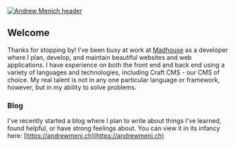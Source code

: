 [![Andrew Menich header](https://cdn2.andrewmeni.ch/eyJidWNrZXQiOiJhbmRyZXdtZW5pLmNoIiwia2V5IjoiZ2hfbGFuZGluZy5wbmciLCJlZGl0cyI6eyJwbmciOnsicXVhbGl0eSI6ODIsInByb2dyZXNzaXZlIjp0cnVlfSwicmVzaXplIjp7IndpZHRoIjoxMjgwLCJoZWlnaHQiOjMyMCwiZml0IjoiY292ZXIifX19?mtime=1613672139)](https://andrewmeni.ch)

## Welcome
Thanks for stopping by! I've been busy at work at [Madhouse](https://madmadmad.com) as a developer where I plan, develop, and maintain beautiful websites and web applications. I have experience on both the front end and back end using a variety of languages and technologies, including Craft CMS - our CMS of choice. My real talent is not in any one particular language or framework, however, but in my ability to solve problems. 

### Blog
I've recently started a blog where I plan to write about things I've learned, found helpful, or have strong feelings about. You can view it in its infancy here: [https://andrewmeni.ch](https://andrewmeni.ch)